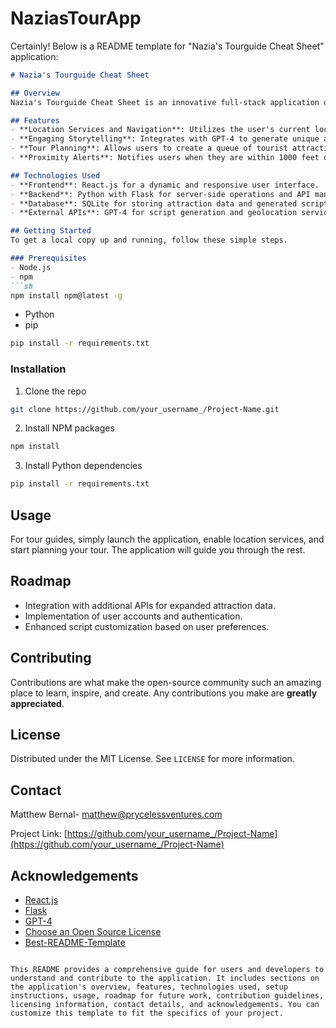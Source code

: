 # NaziasTourApp

Certainly! Below is a README template for "Nazia's Tourguide Cheat Sheet" application:

```markdown
# Nazia's Tourguide Cheat Sheet

## Overview
Nazia's Tourguide Cheat Sheet is an innovative full-stack application designed to enhance the experience of tour guides in Honolulu, Hawaii. This application leverages advanced technologies to provide real-time location-based services, engaging storytelling, and efficient tour planning capabilities.

## Features
- **Location Services and Navigation**: Utilizes the user's current location to identify nearby tourist attractions.
- **Engaging Storytelling**: Integrates with GPT-4 to generate unique and captivating stories about selected tourist attractions.
- **Tour Planning**: Allows users to create a queue of tourist attractions for streamlined tour planning.
- **Proximity Alerts**: Notifies users when they are within 1000 feet of a planned attraction, prompting them to access information and stories.

## Technologies Used
- **Frontend**: React.js for a dynamic and responsive user interface.
- **Backend**: Python with Flask for server-side operations and API management.
- **Database**: SQLite for storing attraction data and generated scripts.
- **External APIs**: GPT-4 for script generation and geolocation services for real-time location tracking.

## Getting Started
To get a local copy up and running, follow these simple steps.

### Prerequisites
- Node.js
- npm
```sh
npm install npm@latest -g
```
- Python
- pip
```sh
pip install -r requirements.txt
```

### Installation
1. Clone the repo
```sh
git clone https://github.com/your_username_/Project-Name.git
```
2. Install NPM packages
```sh
npm install
```
3. Install Python dependencies
```sh
pip install -r requirements.txt
```

## Usage
For tour guides, simply launch the application, enable location services, and start planning your tour. The application will guide you through the rest.

## Roadmap
- Integration with additional APIs for expanded attraction data.
- Implementation of user accounts and authentication.
- Enhanced script customization based on user preferences.

## Contributing
Contributions are what make the open-source community such an amazing place to learn, inspire, and create. Any contributions you make are **greatly appreciated**.

## License
Distributed under the MIT License. See `LICENSE` for more information.

## Contact
Matthew Bernal- matthew@prycelessventures.com

Project Link: [https://github.com/your_username_/Project-Name](https://github.com/your_username_/Project-Name)

## Acknowledgements
- [React.js](https://reactjs.org/)
- [Flask](https://flask.palletsprojects.com/)
- [GPT-4](https://openai.com/)
- [Choose an Open Source License](https://choosealicense.com)
- [Best-README-Template](https://github.com/othneildrew/Best-README-Template)
```

This README provides a comprehensive guide for users and developers to understand and contribute to the application. It includes sections on the application's overview, features, technologies used, setup instructions, usage, roadmap for future work, contribution guidelines, licensing information, contact details, and acknowledgements. You can customize this template to fit the specifics of your project.
